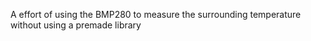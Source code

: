 A effort of using the BMP280 to measure the surrounding temperature without using a premade library
